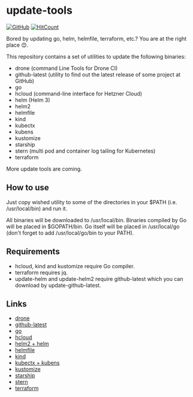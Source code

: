 # update-tools

[![GitHub](https://img.shields.io/github/license/acim/update-tools)](LICENSE)
[![HitCount](http://hits.dwyl.com/acim/update-tools.svg)](http://hits.dwyl.com/acim/update-tools)

Bored by updating go, helm, helmfile, terraform, etc.? You are at the right place 😊.

This repository contains a set of utilities to update the following binaries:

* drone (command Line Tools for Drone CI)
* github-latest (utility to find out the latest release of some project at GitHub)
* go
* hcloud (command-line interface for Hetzner Cloud)
* helm (Helm 3)
* helm2
* helmfile
* kind
* kubectx
* kubens
* kustomize
* starship
* stern (multi pod and container log tailing for Kubernetes)
* terraform

More update tools are coming.

## How to use

Just copy wished utility to some of the directories in your $PATH (i.e. /usr/local/bin) and run it.

All binaries will be downloaded to /usr/local/bin. Binaries compiled by Go will be placed in $GOPATH/bin. Go itself will be placed in /usr/local/go (don't forget to add /usr/local/go/bin to your PATH).

## Requirements

* hcloud, kind and kustomize require Go compiler.
* terraform requires jq.
* update-helm and update-helm2 require github-latest which you can download by update-github-latest.

## Links

* [drone](https://github.com/drone/drone-cli)
* [github-latest](https://github.com/acim/github-latest)
* [go](https://golang.org/)
* [hcloud](https://github.com/hetznercloud/cli)
* [helm2 + helm](https://github.com/helm/helm)
* [helmfile](https://github.com/roboll/helmfile)
* [kind](https://github.com/kubernetes-sigs/kind)
* [kubectx + kubens](https://github.com/ahmetb/kubectx)
* [kustomize](https://github.com/kubernetes-sigs/kustomize)
* [starship](https://github.com/starship/starship)
* [stern](https://github.com/wercker/stern)
* [terraform](https://github.com/hashicorp/terraform)
